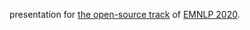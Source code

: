 presentation for [the open-source track](https://nlposs.github.io/2020/index.html) of [EMNLP 2020](https://2020.emnlp.org/).
